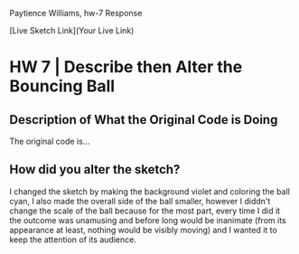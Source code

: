 Paytience Williams, hw-7 Response

[Live Sketch Link](Your Live Link)


# HW 7 | Describe then Alter the Bouncing Ball

## Description of What the Original Code is Doing

The original code is...


## How did you alter the sketch?

I changed the sketch by making the background violet and coloring the ball cyan, I also made the overall side of the ball smaller, however I diddn't change the scale of the ball because for the most part, every time I did it the outcome was unamusing and before long would be inanimate (from its appearance at least, nothing would be visibly moving) and I wanted it to keep the attention of its audience.
